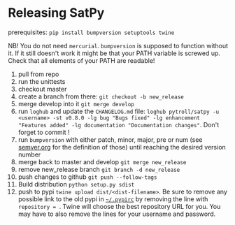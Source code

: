 # Releasing SatPy

prerequisites: `pip install bumpversion setuptools twine`

NB! You do not need `mercurial`. `bumpversion` is supposed to function without it. If it still doesn't work it might be that your PATH variable is screwed up. Check that all elements of your PATH are readable!

1. pull from repo
2. run the unittests
3. checkout master
4. create a branch from there: `git checkout -b new_release`
5. merge develop into it `git merge develop`
6. run `loghub` and update the `CHANGELOG.md` file: `loghub pytroll/satpy -u <username> -st v0.8.0 -lg bug "Bugs fixed" -lg enhancement "Features added" -lg documentation "Documentation changes"`. Don't forget to commit !
7. run `bumpversion` with either patch, minor, major, pre or num (see [semver.org](http://semver.org/) for the definition of those) until reaching the desired version number
8. merge back to master and develop `git merge new_release`
9. remove new_release⁠⁠⁠⁠ branch `git branch -d new_release⁠⁠⁠⁠`
10. push changes to github `git push --follow-tags`
11. Build distribution `python setup.py sdist`
12. push to pypi `twine upload dist/<dist-filename>`. Be sure to remove any possible link to the old pypi in [`~/.pypirc`](https://docs.python.org/3/distutils/packageindex.html#pypirc) by removing the line with `repository = `. Twine will choose the best repository URL for you. You may have to also remove the lines for your username and password.

